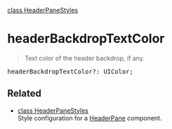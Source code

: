 [class HeaderPaneStyles](HeaderPaneStyles.md)

# headerBackdropTextColor

> Text color of the header backdrop, if any.

<pre class="docgen_signature">headerBackdropTextColor?: UIColor;</pre>

## Related

- [<!--{ref:class}-->class HeaderPaneStyles](HeaderPaneStyles.md) \
    Style configuration for a [HeaderPane](HeaderPane.md) component.
